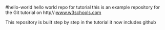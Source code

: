 #hello-world
hello world repo for tutorial
this is an example repository for the Git tutorial on http//:www.w3schools.com

This repository is built step by step in the tutorial
it now includes github
